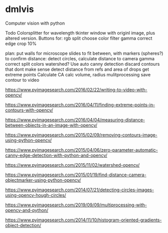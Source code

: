 # dmlvis
Computer vision with python

Todo
Colorsplitter for wavelength
tkinter window with originl image, plus altered version.
Buttons for:
rgb split
choose color filter
gamma correct
edge
crop 10%

plan:
put walls for microscope slides to fit between, with markers (spheres?) to confirm distance: detect circles, calculate distance to camera
gamma correct
split colors
watershed?
Use auto canny detection
discard contours that dont make sense
detect distance from refs and area of drops
get extreme points
Calculate CA
calc volume, radius
mulitprocessing
save contour to video

https://www.pyimagesearch.com/2016/02/22/writing-to-video-with-opencv/

https://www.pyimagesearch.com/2016/04/11/finding-extreme-points-in-contours-with-opencv/

https://www.pyimagesearch.com/2016/04/04/measuring-distance-between-objects-in-an-image-with-opencv/

https://www.pyimagesearch.com/2015/02/09/removing-contours-image-using-python-opencv/

https://www.pyimagesearch.com/2015/04/06/zero-parameter-automatic-canny-edge-detection-with-python-and-opencv/

https://www.pyimagesearch.com/2015/11/02/watershed-opencv/

https://www.pyimagesearch.com/2015/01/19/find-distance-camera-objectmarker-using-python-opencv/

https://www.pyimagesearch.com/2014/07/21/detecting-circles-images-using-opencv-hough-circles/

https://www.pyimagesearch.com/2019/09/09/multiprocessing-with-opencv-and-python/

https://www.pyimagesearch.com/2014/11/10/histogram-oriented-gradients-object-detection/